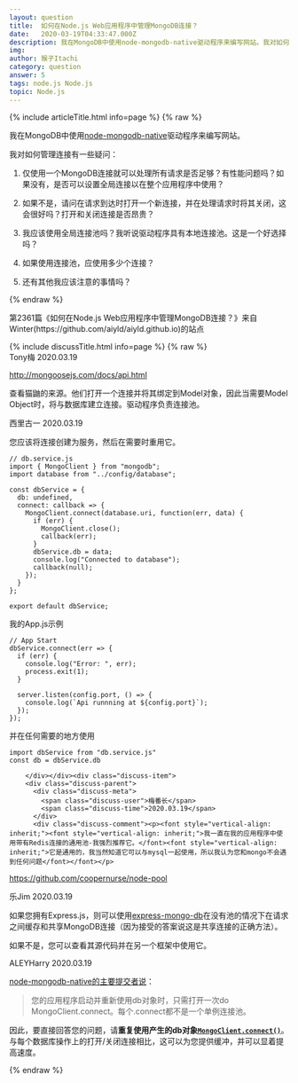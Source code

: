 ```yaml
---
layout: question
title:  如何在Node.js Web应用程序中管理MongoDB连接？
date:   2020-03-19T04:33:47.000Z
description: 我在MongoDB中使用node-mongodb-native驱动程序来编写网站。我对如何管理连接有一些疑问：仅使用一个MongoDB连接就可以...
img: 
author: 猴子Itachi
category: question
answer: 5
tags: node.js Node.js
topic: Node.js
---
```

<div class="article-root">
  <div class="article">
    {% include articleTitle.html info=page %}
    {% raw %}
    <div class="article-content"><p><font style="vertical-align: inherit;"><font style="vertical-align: inherit;">我在</font><font style="vertical-align: inherit;">MongoDB中</font><font style="vertical-align: inherit;">使用</font></font><a href="https://github.com/mongodb/node-mongodb-native" rel="noreferrer"><font style="vertical-align: inherit;"><font style="vertical-align: inherit;">node-mongodb-native</font></font></a><font style="vertical-align: inherit;"><font style="vertical-align: inherit;">驱动程序来编写网站。</font></font></p>

<p><font style="vertical-align: inherit;"><font style="vertical-align: inherit;">我对如何管理连接有一些疑问：</font></font></p>

<ol>
<li><p><font style="vertical-align: inherit;"><font style="vertical-align: inherit;">仅使用一个MongoDB连接就可以处理所有请求是否足够？</font><font style="vertical-align: inherit;">有性能问题吗？</font><font style="vertical-align: inherit;">如果没有，是否可以设置全局连接以在整个应用程序中使用？</font></font></p></li>
<li><p><font style="vertical-align: inherit;"><font style="vertical-align: inherit;">如果不是，请问在请求到达时打开一个新连接，并在处理请求时将其关闭，这会很好吗？</font><font style="vertical-align: inherit;">打开和关闭连接是否昂贵？</font></font></p></li>
<li><p><font style="vertical-align: inherit;"><font style="vertical-align: inherit;">我应该使用全局连接池吗？</font><font style="vertical-align: inherit;">我听说驱动程序具有本地连接池。</font><font style="vertical-align: inherit;">这是一个好选择吗？</font></font></p></li>
<li><p><font style="vertical-align: inherit;"><font style="vertical-align: inherit;">如果使用连接池，应使用多少个连接？</font></font></p></li>
<li><p><font style="vertical-align: inherit;"><font style="vertical-align: inherit;">还有其他我应该注意的事情吗？</font></font></p></li>
</ol></div>
    {% endraw %}
  </div>
  <p class="winter_mark">第2361篇《如何在Node.js Web应用程序中管理MongoDB连接？》来自Winter(https://github.com/aiyld/aiyld.github.io)的站点</p>
  <div class="discuss-wrapper">
    {% include discussTitle.html info=page %}
    {% raw %}
    <div class="discuss-item">
        <div class="discuss-parent">
          <div class="discuss-meta">
            <span class="discuss-user">Tony梅</span>
            <span class="discuss-time">2020.03.19</span>
          </div>
          <div class="discuss-comment"><p><a href="http://mongoosejs.com/docs/api.html" rel="nofollow"><font style="vertical-align: inherit;"><font style="vertical-align: inherit;">http://mongoosejs.com/docs/api.html</font></font></a></p>

<p><font style="vertical-align: inherit;"><font style="vertical-align: inherit;">查看猫鼬的来源。</font><font style="vertical-align: inherit;">他们打开一个连接并将其绑定到Model对象，因此当需要Model Object时，将与数据库建立连接。</font><font style="vertical-align: inherit;">驱动程序负责连接池。</font></font></p></div>
        </div></div><div class="discuss-item">
        <div class="discuss-parent">
          <div class="discuss-meta">
            <span class="discuss-user">西里古一</span>
            <span class="discuss-time">2020.03.19</span>
          </div>
          <div class="discuss-comment"><p><font style="vertical-align: inherit;"><font style="vertical-align: inherit;">您应该将连接创建为服务，然后在需要时重用它。</font></font></p>

<pre><code>// db.service.js<font></font>
import { MongoClient } from "mongodb";<font></font>
import database from "../config/database";<font></font>
<font></font>
const dbService = {<font></font>
  db: undefined,<font></font>
  connect: callback =&gt; {<font></font>
    MongoClient.connect(database.uri, function(err, data) {<font></font>
      if (err) {<font></font>
        MongoClient.close();<font></font>
        callback(err);<font></font>
      }<font></font>
      dbService.db = data;<font></font>
      console.log("Connected to database");<font></font>
      callback(null);<font></font>
    });<font></font>
  }<font></font>
};<font></font>
<font></font>
export default dbService;<font></font>
</code></pre>

<p><font style="vertical-align: inherit;"><font style="vertical-align: inherit;">我的App.js示例</font></font></p>

<pre><code>// App Start<font></font>
dbService.connect(err =&gt; {<font></font>
  if (err) {<font></font>
    console.log("Error: ", err);<font></font>
    process.exit(1);<font></font>
  }<font></font>
<font></font>
  server.listen(config.port, () =&gt; {<font></font>
    console.log(`Api runnning at ${config.port}`);<font></font>
  });<font></font>
});<font></font>
</code></pre>

<p><font style="vertical-align: inherit;"><font style="vertical-align: inherit;">并在任何需要的地方使用</font></font></p>

<pre><code>import dbService from "db.service.js"<font></font>
const db = dbService.db<font></font>
</code></pre></div>
        </div></div><div class="discuss-item">
        <div class="discuss-parent">
          <div class="discuss-meta">
            <span class="discuss-user">梅番长</span>
            <span class="discuss-time">2020.03.19</span>
          </div>
          <div class="discuss-comment"><p><font style="vertical-align: inherit;"><font style="vertical-align: inherit;">我一直在我的应用程序中使用带有Redis连接的通用池-我强烈推荐它。</font><font style="vertical-align: inherit;">它是通用的，我当然知道它可以与mysql一起使用，所以我认为您和mongo不会遇到任何问题</font></font></p>

<p><a href="https://github.com/coopernurse/node-pool" rel="noreferrer"><font style="vertical-align: inherit;"><font style="vertical-align: inherit;">https://github.com/coopernurse/node-pool</font></font></a></p></div>
        </div></div><div class="discuss-item">
        <div class="discuss-parent">
          <div class="discuss-meta">
            <span class="discuss-user">乐Jim</span>
            <span class="discuss-time">2020.03.19</span>
          </div>
          <div class="discuss-comment"><p><font style="vertical-align: inherit;"><font style="vertical-align: inherit;">如果您拥有Express.js，则可以使用</font></font><a href="https://github.com/floatdrop/express-mongo-db" rel="nofollow noreferrer"><font style="vertical-align: inherit;"><font style="vertical-align: inherit;">express-mongo-db</font></font></a><font style="vertical-align: inherit;"><font style="vertical-align: inherit;">在没有池的情况下在请求之间缓存和共享MongoDB连接（因为接受的答案说这是共享连接的正确方法）。</font></font></p>

<p><font style="vertical-align: inherit;"><font style="vertical-align: inherit;">如果不是，您可以查看其源代码并在另一个框架中使用它。</font></font></p></div>
        </div></div><div class="discuss-item">
        <div class="discuss-parent">
          <div class="discuss-meta">
            <span class="discuss-user">ALEYHarry</span>
            <span class="discuss-time">2020.03.19</span>
          </div>
          <div class="discuss-comment"><p><a href="https://groups.google.com/d/msg/node-mongodb-native/mSGnnuG8C1o/Hiaqvdu1bWoJ" rel="nofollow noreferrer"><font style="vertical-align: inherit;"><font style="vertical-align: inherit;">node-mongodb-native的主要提交者说</font></font></a><font style="vertical-align: inherit;"><font style="vertical-align: inherit;">：</font></font></p>

<blockquote>
  <p><font style="vertical-align: inherit;"><font style="vertical-align: inherit;">您的应用程序启动并重新使用db对象时，只需打开一次do MongoClient.connect。</font><font style="vertical-align: inherit;">每个.connect都不是一个单例连接池。</font></font></p>
</blockquote>

<p><font style="vertical-align: inherit;"><font style="vertical-align: inherit;">因此，要直接回答您的问题，请</font></font><strong><font style="vertical-align: inherit;"><font style="vertical-align: inherit;">重复使用产生的db对象</font></font><a href="http://mongodb.github.io/node-mongodb-native/driver-articles/mongoclient.html#mongoclient-connect" rel="nofollow noreferrer"><code>MongoClient.connect()</code></a></strong><font style="vertical-align: inherit;"><font style="vertical-align: inherit;">。</font><font style="vertical-align: inherit;">与每个数据库操作上的打开/关闭连接相比，这可以为您提供缓冲，并可以显着提高速度。</font></font></p></div>
        </div></div>
    {% endraw %}
  </div>
<div>
